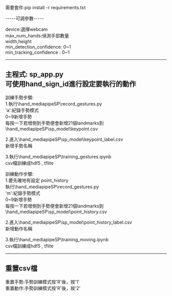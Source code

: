 需要套件:pip install -r requirements.txt  

-----可調參數-----

device:選擇webcam  
max_num_hands:偵測手部數量  
width,height  
min_detection_confidence: 0~1  
min_tracking_confidence : 0~1  

----------------
主程式: sp_app.py  
可使用hand_sign_id進行設定要執行的動作
----------------
訓練手勢步驟:  
1.執行\hand_mediapipeSP\record_gestures.py  
    'a':紀錄手勢模式  
    0~9新增手勢  
    每按一下若增側到手勢便會新增21個landmarks到\hand_mediapipeSP\sp_model\keypoint.csv  
  
2.進入\hand_mediapipeSP\sp_model\keypoint_label.csv  
    新增手勢名稱  
  
3.執行\hand_mediapipeSP\training_gestures.ipynb  
    csv檔訓練成hdf5 , tflite  
  
訓練動作步驟:  
1.要先確地有設定 point_history  
    執行\hand_mediapipeSP\record_gestures.py  
    'm':紀錄手勢模式  
    0~9新增手勢  
    每按一下若增側到手勢便會新增21個landmarks到\hand_mediapipeSP\sp_model\point_history.csv  
  
2.進入\hand_mediapipeSP\sp_model\point_history_label.csv  
    新增動作名稱  
  
3.執行\hand_mediapipeSP\training_moving.ipynb  
    csv檔訓練成hdf5 , tflite  
  
----------------
重置csv檔
----------------
  
重置手勢:手勢訓練模式按'R'後，按'1'  
重置動作:手勢訓練模式按'R'後，按'2'  
